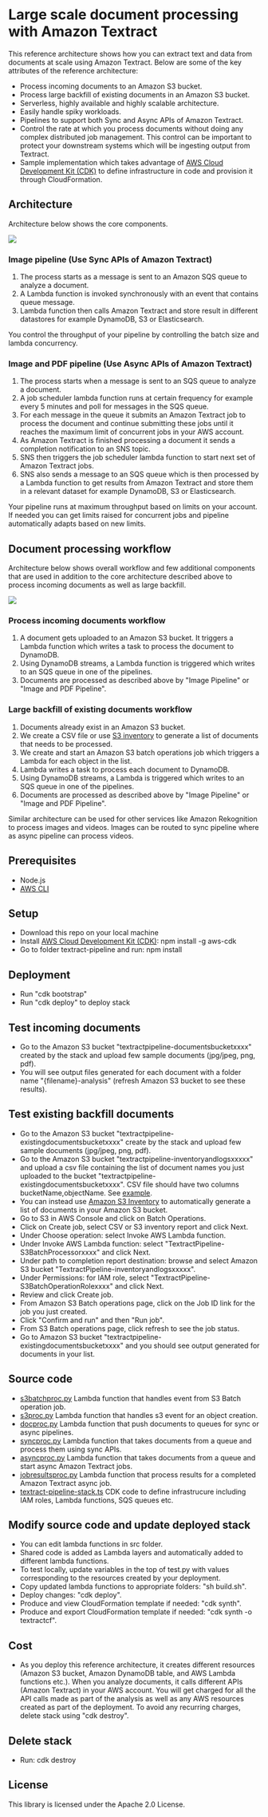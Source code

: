 # Large scale document processing with Amazon Textract

This reference architecture shows how you can extract text and data from documents at scale using Amazon Textract. Below are some of the key attributes of the reference architecture:
- Process incoming documents to an Amazon S3 bucket.
- Process large backfill of existing documents in an Amazon S3 bucket.
- Serverless, highly available and highly scalable architecture.
- Easily handle spiky workloads.
- Pipelines to support both Sync and Async APIs of Amazon Textract.
- Control the rate at which you process documents without doing any complex distributed job management. This control can be important to protect your downstream systems which will be ingesting output from Textract.
- Sample implementation which takes advantage of [AWS Cloud Development Kit (CDK)](https://docs.aws.amazon.com/cdk/latest/guide/home.html) to define infrastructure in code and provision it through CloudFormation.

## Architecture

Architecture below shows the core components. 

![](arch.png)

### Image pipeline (Use Sync APIs of Amazon Textract)
1. The process starts as a message is sent to an Amazon SQS queue to analyze a document.
2. A Lambda function is invoked synchronously with an event that contains queue message.
3. Lambda function then calls Amazon Textract and store result in different datastores for example DynamoDB, S3 or Elasticsearch.

You control the throughput of your pipeline by controlling the batch size and lambda concurrency.

### Image and PDF pipeline (Use Async APIs of Amazon Textract)

1. The process starts when a message is sent to an SQS queue to analyze a document.
2. A job scheduler lambda function runs at certain frequency for example every 5 minutes and poll for messages in the SQS queue.
3. For each message in the queue it submits an Amazon Textract job to process the document and continue submitting these jobs until it reaches the maximum limit of concurrent jobs in your AWS account.
4. As Amazon Textract is finished processing a document it sends a completion notification to an SNS topic.
5. SNS then triggers the job scheduler lambda function to start next set of Amazon Textract jobs.
6. SNS also sends a message to an SQS queue which is then processed by a Lambda function to get results from Amazon Textract and store them in a relevant dataset for example DynamoDB, S3 or Elasticsearch.

Your pipeline runs at maximum throughput based on limits on your account. If needed you can get limits raised for concurrent jobs and pipeline automatically adapts based on new limits.

## Document processing workflow

Architecture below shows overall workflow and few additional components that are used in addition to the core architecture described above to process incoming documents as well as large backfill.

![](arch-complete.png)

### Process incoming documents workflow
1. A document gets uploaded to an Amazon S3 bucket. It triggers a Lambda function which writes a task to process the document to DynamoDB.
2. Using DynamoDB streams, a Lambda function is triggered which writes to an SQS queue in one of the pipelines.
3. Documents are processed as described above by "Image Pipeline" or "Image and PDF Pipeline".

### Large backfill of existing documents workflow
1. Documents already exist in an Amazon S3 bucket.
2. We create a CSV file or use [S3 inventory](https://docs.aws.amazon.com/AmazonS3/latest/dev/storage-inventory.html) to generate a list of documents that needs to be processed.
3. We create and start an Amazon S3 batch operations job which triggers a Lambda for each object in the list.
4. Lambda writes a task to process each document to DynamoDB.
5. Using DynamoDB streams, a Lambda is triggered which writes to an SQS queue in one of the pipelines.
6. Documents are processed as described above by "Image Pipeline" or "Image and PDF Pipeline".

Similar architecture can be used for other services like Amazon Rekognition to process images and videos. Images can be routed to sync pipeline where as async pipeline can process videos.

## Prerequisites

- Node.js
- [AWS CLI](https://docs.aws.amazon.com/cli/latest/userguide/cli-chap-install.html)

## Setup

- Download this repo on your local machine
- Install [AWS Cloud Development Kit (CDK)](https://docs.aws.amazon.com/cdk/latest/guide/what-is.html): npm install -g aws-cdk
- Go to folder textract-pipeline and run: npm install

## Deployment
- Run "cdk bootstrap"
- Run "cdk deploy" to deploy stack

## Test incoming documents
- Go to the Amazon S3 bucket "textractpipeline-documentsbucketxxxx" created by the stack and upload few sample documents (jpg/jpeg, png, pdf).
- You will see output files generated for each document with a folder name "{filename}-analysis" (refresh Amazon S3 bucket to see these results).

## Test existing backfill documents
- Go to the Amazon S3 bucket "textractpipeline-existingdocumentsbucketxxxx" create by the stack and upload few sample documents (jpg/jpeg, png, pdf).
- Go to the Amazon S3 bucket "textractpipeline-inventoryandlogsxxxxx" and upload a csv file containing the list of document names you just uploaded to the bucket "textractpipeline-existingdocumentsbucketxxxx". CSV file should have two columns bucketName,objectName. See [example](./inventory-test.csv).
- You can instead use [Amazon S3 Inventory](https://docs.aws.amazon.com/AmazonS3/latest/dev/storage-inventory.html) to automatically generate a list of documents in your Amazon S3 bucket.
- Go to S3 in AWS Console and click on Batch Operations.
- Click on Create job, select CSV or S3 inventory report and click Next.
- Under Choose operation: select Invoke AWS Lambda function.
- Under Invoke AWS Lambda function: select "TextractPipeline-S3BatchProcessorxxxx" and click Next.
- Under path to completion report destination: browse and select Amazon S3 bucket "TextractPipeline-inventoryandlogsxxxxx".
- Under Permissions: for IAM role, select "TextractPipeline-S3BatchOperationRolexxxx" and click Next.
- Review and click Create job.
- From Amazon S3 Batch operations page, click on the Job ID link for the job you just created.
- Click "Confirm and run" and then "Run job".
- From S3 Batch operations page, click refresh to see the job status.
- Go to Amazon S3 bucket "textractpipeline-existingdocumentsbucketxxxx" and you should see output generated for documents in your list.

## Source code
- [s3batchproc.py](./src/s3batchproc.py) Lambda function that handles event from S3 Batch operation job.
- [s3proc.py](./src/s3proc.py) Lambda function that handles s3 event for an object creation.
- [docproc.py](./src/docproc.py) Lambda function that push documents to queues for sync or async pipelines.
- [syncproc.py](./src/syncproc.py) Lambda function that takes documents from a queue and process them using sync APIs.
- [asyncproc.py](./src/asyncproc.py) Lambda function that takes documents from a queue and start async Amazon Textract jobs.
- [jobresultsproc.py](./src/jobresultsproc.py) Lambda function that process results for a completed Amazon Textract async job.
- [textract-pipeline-stack.ts](./textract-pipeline/lib/textract-pipeline-stack.ts) CDK code to define infrastrucure including IAM roles, Lambda functions, SQS queues etc.

## Modify source code and update deployed stack
- You can edit lambda functions in src folder.
- Shared code is added as Lambda layers and automatically added  to different lambda functions.
- To test locally, update variables in the top of test.py with values corresponding to the resources created by your deployment.
- Copy updated lambda functions to appropriate folders: "sh build.sh".
- Deploy changes: "cdk deploy".
- Produce and view CloudFormation template if needed: "cdk synth".
- Produce and export CloudFormation template if needed: "cdk synth -o textractcf".

## Cost
- As you deploy this reference architecture, it creates different resources (Amazon S3 bucket, Amazon DynamoDB table, and AWS Lambda functions etc.). When you analyze documents, it calls different APIs (Amazon Textract) in your AWS account. You will get charged for all the API calls made as part of the analysis as well as any AWS resources created as part of the deployment. To avoid any recurring charges, delete stack using "cdk destroy".

## Delete stack
- Run: cdk destroy

## License

This library is licensed under the Apache 2.0 License. 
